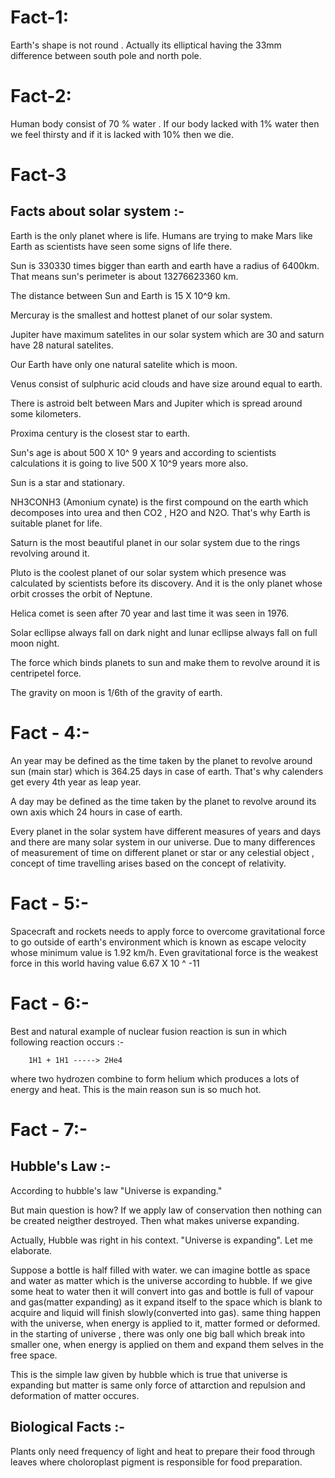 # Fact-1:

Earth's shape is not round . Actually its elliptical having the 33mm difference between south pole and north pole.

# Fact-2:

Human body consist of 70 % water . If our body lacked with 1% water then we feel thirsty and if it is lacked with 10% then we die.

# Fact-3

## Facts about solar system :- 

Earth is the only planet where is life. Humans are trying to make Mars like Earth as scientists have seen some signs of life there.

Sun is 330330 times bigger than earth and earth have a radius of 6400km. That means sun's perimeter is about 13276623360 km.

The distance between Sun and Earth is 15 X 10^9 km.

Mercuray is the smallest and hottest planet of our solar system.

Jupiter have maximum satelites in our solar system which are 30 and saturn have 28 natural satelites.

Our Earth have only one natural satelite which is moon.

Venus consist of sulphuric acid clouds and have size around equal to earth.

There is astroid belt between Mars and Jupiter which is spread around some kilometers.

Proxima century is the closest star to earth.

Sun's age is about 500 X 10^ 9 years and according to scientists calculations it is going to live 500 X 10^9 years more also.

Sun is a star and stationary.

NH3CONH3 (Amonium cynate) is the first compound on the earth which decomposes into urea and then CO2 , H2O and N2O. That's why Earth is suitable planet for life.

Saturn is the most beautiful planet in our solar system due to the rings revolving around it.

Pluto is the coolest planet of our solar system which presence was calculated by scientists before its discovery. And it is the only planet whose orbit crosses the orbit of Neptune.

Helica comet is seen after 70 year and last time it was seen in 1976.

Solar ecllipse always fall on dark night and lunar ecllipse always fall on full moon night.

The force which binds planets to sun and make them to revolve around it is centripetel force.

The gravity on moon is 1/6th of the gravity of earth.

# Fact - 4:-

An year may be defined as the time taken by the planet to revolve around sun (main star) which is 364.25 days in case of earth. That's why calenders get every 4th year as leap year.

A day may be defined as the time taken by the planet to revolve around its own axis which 24 hours in case of earth.

Every planet in the solar system have different measures of years and days and there are many solar system in our universe.
Due to many differences of measurement of time on different planet or star or any celestial object , concept of time travelling arises based on the concept of relativity.

# Fact - 5:-

Spacecraft and rockets needs to apply force to overcome gravitational force to go outside of earth's environment which is known as escape velocity whose minimum value is 1.92 km/h. Even gravitational force is the weakest force in this world having value 6.67 X 10 ^ -11

# Fact - 6:-

Best and natural example of nuclear fusion reaction is sun in which following reaction occurs :- 

        1H1 + 1H1 -----> 2He4
        
where two hydrozen combine to form helium which produces a lots of energy and heat. This is the main reason sun is so much hot.

# Fact - 7:-

## Hubble's Law :-

According to hubble's law "Universe is expanding." 

But main question is how? If we apply law of conservation then nothing can be created neigther destroyed. Then what makes universe expanding.

Actually,  Hubble was right in his context. "Universe is expanding". Let me elaborate.

Suppose a bottle is half filled with water. we can imagine bottle as space and water as matter which is the universe according to hubble. If we give some heat to water then it will convert into gas and bottle is full of vapour and gas(matter expanding) as it expand itself to the space which is blank to acquire and liquid will finish slowly(converted into gas). same thing happen with the universe, when energy is applied to it, matter formed or deformed. in the starting of universe , there was only one big ball  which break into smaller one, when energy is applied on them and expand them selves in the free space.

This is the simple law given by hubble which is true that universe is expanding but matter is same only force of attarction and repulsion and deformation of matter occures. 


## Biological Facts :-

Plants only need frequency of light and heat to prepare their food through leaves where choloroplast pigment is responsible for food preparation.












